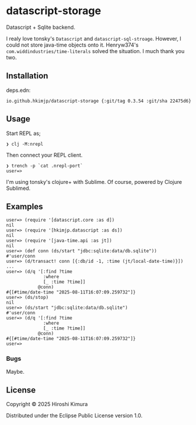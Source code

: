# datascript-storage

Datascript + Sqlite backend.

I realy love tonsky's `Datascript` and `datascript-sql-stroage`.
However, I could not store java-time objects onto it.
Henryw374's `com.widdindustries/time-literals` solved the situation.
I much thank you two.

## Installation

deps.edn:
```
io.github.hkimjp/datascript-storage {:git/tag 0.3.54 :git/sha 22475d6}
```

## Usage

Start REPL as;

    ❯ clj -M:nrepl

Then connect your REPL client.

    ❯ trench -p `cat .nrepl-port`
    user=>

I'm using tonsky's clojure+ with Sublime.
Of course, powered by Clojure Sublimed.

## Examples

    user=> (require '[datascript.core :as d])
    nil
    user=> (require '[hkimjp.datascript :as ds])
    nil
    user=> (require '[java-time.api :as jt])
    nil
    user=> (def conn (ds/start "jdbc:sqlite:data/db.sqlite"))
    #'user/conn
    user=> (d/transact! conn [{:db/id -1, :time (jt/local-date-time)}])
    ...
    user=> (d/q '[:find ?time
                  :where
                  [_ :time ?time]]
                @conn)
    #{[#time/date-time "2025-08-11T16:07:09.259732"]}
    user=> (ds/stop)
    nil
    user=> (ds/start "jdbc:sqlite:data/db.sqlite")
    #'user/conn
    user=> (d/q '[:find ?time
                  :where
                  [_ :time ?time]]
                @conn)
    #{[#time/date-time "2025-08-11T16:07:09.259732"]}
    user=>

### Bugs

Maybe.

## License

Copyright © 2025 Hiroshi Kimura

Distributed under the Eclipse Public License version 1.0.
